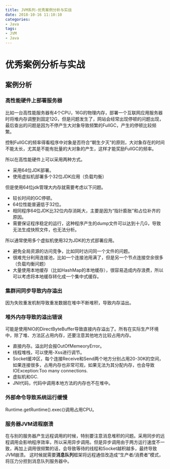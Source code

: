 ```yaml
---
title: JVM系列-优秀案例分析与实战
date: 2018-10-16 11:10:10
categories:  
- Java
tags: 
- JVM
- Java
---
```


# 优秀案例分析与实战

## 案例分析
### 高性能硬件上部署服务器
比如一台高性能服务器有4个CPU，16G的物理内存，部署一个互联网应用服务器时将堆内存调整到固定12G，但是问题发生了，网站会经常出现停顿的问题出现，最后查出的问题是因为不停产生大对象导致频繁的FullGC，产生的停顿比较频繁。

控制FullGC的频率得看程序中对象是否符合“朝生夕灭”的原则，大对象存在的时间不能太长，尤其是不能有批量的大对象的产生，这样才能奖励FullGC的频率。

所以在高性能硬件上可以采用两种方式。
- 采用64位JDK部署。
- 使用虚拟机部署多个32位JDK应用（负载均衡）

但是使用64位jdk管理大内存就需要考虑以下问题。
- 较长时间的GC停顿。
- 64位性能普遍低于32位。
- 相同程序64位JDK比32位内存消耗大，主要是因为“指针膨胀”和占位补齐的原因。
- 需要保证程序稳定的运行，这种程序产生的dump文件可以达到十几G，导致无法生成快照文件，也无法分析。

所以通常使用多个虚拟机使用32为JDK的方式部署应用。
- 避免全局资源的访问竞争，比如同时访问同一个文件的问题。
- 很难充分利用连接池，比如一个连接池用满了，但是另一个节点连接空余很多（负载均衡问题）
- 大量使用本地缓存（比如HashMap的本地缓存），很容易造成内存浪费，所以可以考虑将本地缓存转化成一个集中式缓存。


### 集群间同步导致内存溢出
因为失败重发机制导致重发数据在堆中不断堆积，导致内存溢出。

### 堆外内存导致的溢出错误
可能是使用NIO的DirectByteBuffer导致直接内存溢出了。所有在实际生产环境中，除了堆、方法区占用内存，还要注意其他地方比较占用内存。
- 直接内存。溢出时会报OutOfMemeoryError。
- 线程堆栈，可以使用-Xss进行调节。
- Socket缓冲区，每个连接Receive和Send两个地方分别占用20-30K的空间，如果连接很多，占用内存也非常可观，如果无法为其分配内存，也会导致IOException:Too many connections.
- 虚拟机和GC.
- JNI代码，代码中调用本地方法的内存也不在堆中。

### 外部命令导致系统运行缓慢
Runtime.getRuntime().exec()调用占用CPU。

### 服务器JVM进程崩溃
在与别的服务器产生远程调用的时候，特别要注意消息堆积的问题。采用同步的远程调用会影响程序效率，所以采用异步调用。但是异步调用由于两方运行速度不一致，再加上调用很频繁的话，会导致等待的线程和Socket越积越多，最终导致JVM崩溃。 这时候就需要**消息队列**框架将远程通信改造成“生产者/消费者”模式，将压力分担到消息队列服务器中。

